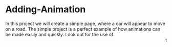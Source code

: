 # Adding-Animation
In this project
 we will create a simple page,
 where a car will appear to move on a road. The simple project is a perfect example of how animations can be made easily and quickly. Look out for the use of <marquee> tag for creating this simple animation. Try adding more objects and making them move in different directions for more fun. 

